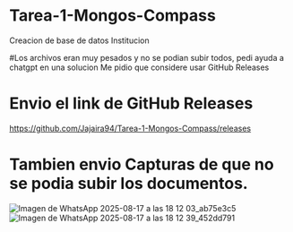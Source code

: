 # Tarea-1-Mongos-Compass
Creacion de base de datos Institucion 

#Los archivos eran muy pesados y no se podian subir todos, pedi ayuda a chatgpt en una solucion
Me pidio que considere usar GitHub Releases
# Envio el link de GitHub Releases
https://github.com/Jajaira94/Tarea-1-Mongos-Compass/releases

# Tambien envio Capturas de que no se podia subir los documentos.
![Imagen de WhatsApp 2025-08-17 a las 18 12 03_ab75e3c5](https://github.com/user-attachments/assets/90048d8f-0b24-4942-80b0-0ebbf5b148eb)
![Imagen de WhatsApp 2025-08-17 a las 18 12 39_452dd791](https://github.com/user-attachments/assets/ed1f470b-ce7f-4c6e-a0ff-2689240c5d66)


